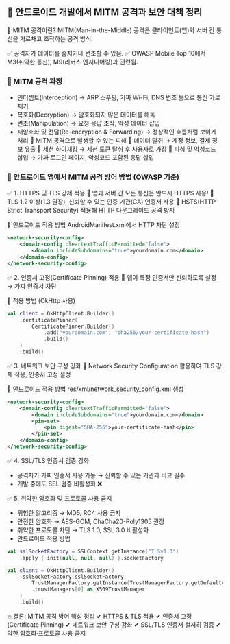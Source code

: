## 📌 안드로이드 개발에서 MITM 공격과 보안 대책 정리

🔹 MITM 공격이란?
MITM(Man-in-the-Middle) 공격은 클라이언트(앱)와 서버 간 통신을 가로채고 조작하는 공격 방식.

✅ 공격자가 데이터를 훔치거나 변조할 수 있음.
✅ OWASP Mobile Top 10에서 M3(취약한 통신), M9(리버스 엔지니어링)과 관련됨.

### 🔹 MITM 공격 과정

- 인터셉트(Interception) → ARP 스푸핑, 가짜 Wi-Fi, DNS 변조 등으로 통신 가로채기
- 복호화(Decryption) → 암호화되지 않은 데이터를 해독
- 변조(Manipulation) → 요청·응답 조작, 악성 데이터 삽입
- 재암호화 및 전달(Re-encryption & Forwarding) → 정상적인 흐름처럼 보이게 처리
  🔹 MITM 공격으로 발생할 수 있는 피해
  📌 데이터 탈취 → 계정 정보, 결제 정보 유출
  📌 세션 하이재킹 → 세션 토큰 탈취 후 사용자로 가장
  📌 피싱 및 악성코드 삽입 → 가짜 로그인 페이지, 악성코드 포함된 응답 삽입

### 🚀 안드로이드 앱에서 MITM 공격 방어 방법 (OWASP 기준)

✅ 1. HTTPS 및 TLS 강제 적용
📌 앱과 서버 간 모든 통신은 반드시 HTTPS 사용!
📌 TLS 1.2 이상(1.3 권장), 신뢰할 수 있는 인증 기관(CA) 인증서 사용
📌 HSTS(HTTP Strict Transport Security) 적용해 HTTP 다운그레이드 공격 방지

📌 안드로이드 적용 방법
AndroidManifest.xml에서 HTTP 차단 설정

```xml
<network-security-config>
    <domain-config cleartextTrafficPermitted="false">
        <domain includeSubdomains="true">yourdomain.com</domain>
    </domain-config>
</network-security-config>
```


✅ 2. 인증서 고정(Certificate Pinning) 적용
📌 앱이 특정 인증서만 신뢰하도록 설정 → 가짜 인증서 차단

📌 적용 방법 (OkHttp 사용)

```kotlin
val client = OkHttpClient.Builder()
    .certificatePinner(
        CertificatePinner.Builder()
            .add("yourdomain.com", "sha256/your-certificate-hash")
            .build()
    )
    .build()
```

✅ 3. 네트워크 보안 구성 강화
📌 Network Security Configuration 활용하여 TLS 강제 적용, 인증서 고정 설정

📌 안드로이드 적용 방법
res/xml/network_security_config.xml 생성

```xml
<network-security-config>
    <domain-config cleartextTrafficPermitted="false">
        <domain includeSubdomains="true">yourdomain.com</domain>
        <pin-set>
            <pin digest="SHA-256">your-certificate-hash</pin>
        </pin-set>
    </domain-config>
</network-security-config>
```

✅ 4. SSL/TLS 인증서 검증 강화

- 공격자가 가짜 인증서 사용 가능 → 신뢰할 수 있는 기관과 비교 필수
- 개발  중에도 SSL 검증 비활성화 ❌

✅ 5. 취약한 암호화 및 프로토콜 사용 금지

- 위험한 알고리즘 → MD5, RC4 사용 금지
- 안전한 암호화 → AES-GCM, ChaCha20-Poly1305 권장
- 취약한 프로토콜 차단 → TLS 1.0, SSL 3.0 비활성화
- 안드로이드 적용 방법

```kotlin
val sslSocketFactory = SSLContext.getInstance("TLSv1.3")
    .apply { init(null, null, null) }.socketFactory

val client = OkHttpClient.Builder()
    .sslSocketFactory(sslSocketFactory, 
        TrustManagerFactory.getInstance(TrustManagerFactory.getDefaultAlgorithm())
        .trustManagers[0] as X509TrustManager
    )
    .build()
```

🔥 결론: MITM 공격 방어 핵심 정리
✔ HTTPS & TLS 적용
✔ 인증서 고정 (Certificate Pinning)
✔ 네트워크 보안 구성 강화
✔ SSL/TLS 인증서 철저히 검증
✔ 약한 암호화·프로토콜 사용 금지